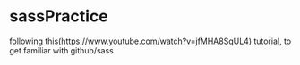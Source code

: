 # sassPractice
following this(https://www.youtube.com/watch?v=jfMHA8SqUL4) tutorial, to get familiar with github/sass
